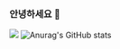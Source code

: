### 안녕하세요 👋
<a href="https://www.notion.so/c0b1dac242e9433d9af31b2efbb0a30e?pvs=4"><img src="https://img.shields.io/badge/notion-3776AB?style=flat-square&logo=notion&logoColor=white"/></a>
![Anurag's GitHub stats](https://github-readme-stats.vercel.app/api?username=kyunjihwan&hide=contribs,prs&show_icons=true&theme=테마)

